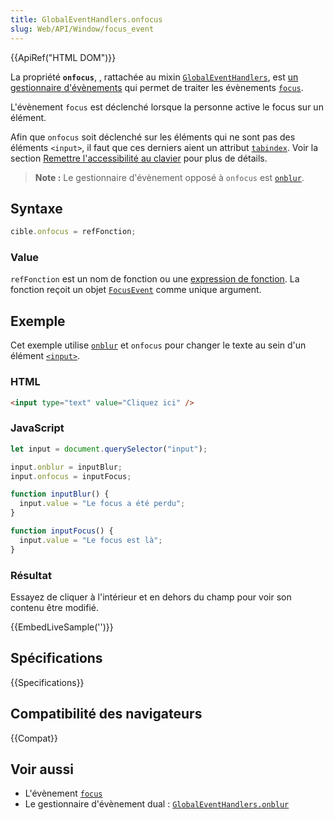 ```yaml
---
title: GlobalEventHandlers.onfocus
slug: Web/API/Window/focus_event
---
```


{{ApiRef("HTML DOM")}}

La propriété **`onfocus`**, , rattachée au mixin [`GlobalEventHandlers`](/fr/docs/Web/API/GlobalEventHandlers), est [un gestionnaire d'évènements](/fr/docs/Web/Events/Event_handlers) qui permet de traiter les évènements [`focus`](/fr/docs/Web/API/Element/focus_event).

L'évènement `focus` est déclenché lorsque la personne active le focus sur un élément.

Afin que `onfocus` soit déclenché sur les éléments qui ne sont pas des éléments `<input>`, il faut que ces derniers aient un attribut [`tabindex`](/fr/docs/Web/HTML/Global_attributes#attr-tabindex). Voir la section [Remettre l'accessibilité au clavier](/fr/docs/Learn/Accessibility/HTML#remettre_laccessibilité_au_clavier) pour plus de détails.

> **Note :** Le gestionnaire d'évènement opposé à `onfocus` est [`onblur`](/fr/docs/Web/API/GlobalEventHandlers/onblur).

## Syntaxe

```js
cible.onfocus = refFonction;
```

### Value

`refFonction` est un nom de fonction ou une [expression de fonction](/fr/docs/Web/JavaScript/Reference/Operators/function). La fonction reçoit un objet [`FocusEvent`](/fr/docs/Web/API/FocusEvent) comme unique argument.

## Exemple

Cet exemple utilise [`onblur`](/fr/docs/Web/API/GlobalEventHandlers/onblur) et `onfocus` pour changer le texte au sein d'un élément [`<input>`](/fr/docs/Web/HTML/Element/Input).

### HTML

```html
<input type="text" value="Cliquez ici" />
```

### JavaScript

```js
let input = document.querySelector("input");

input.onblur = inputBlur;
input.onfocus = inputFocus;

function inputBlur() {
  input.value = "Le focus a été perdu";
}

function inputFocus() {
  input.value = "Le focus est là";
}
```

### Résultat

Essayez de cliquer à l'intérieur et en dehors du champ pour voir son contenu être modifié.

{{EmbedLiveSample('')}}

## Spécifications

{{Specifications}}

## Compatibilité des navigateurs

{{Compat}}

## Voir aussi

- L'évènement [`focus`](/fr/docs/Web/API/Element/focus_event)
- Le gestionnaire d'évènement dual&nbsp;: [`GlobalEventHandlers.onblur`](/fr/docs/Web/API/GlobalEventHandlers/onblur)
